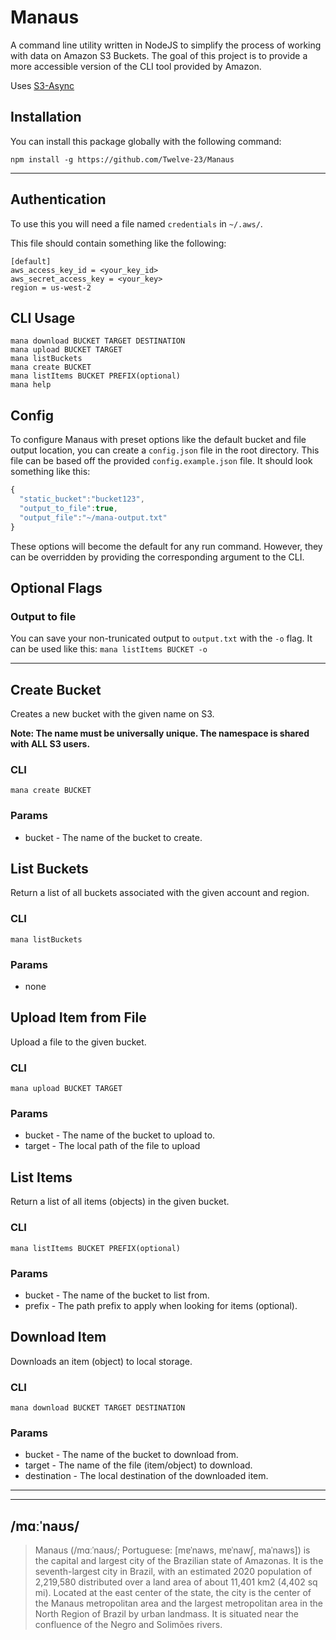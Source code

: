 # Manaus

A command line utility written in NodeJS to simplify the process of working with data on Amazon S3 Buckets. The goal of this project is to provide a more accessible version of the CLI tool provided by Amazon. 

Uses [S3-Async](https://github.com/matdombrock/S3_Async)

## Installation

You can install this package globally with the following command:

```
npm install -g https://github.com/Twelve-23/Manaus
```

---

## Authentication
To use this you will need a file named `credentials` in `~/.aws/`.

This file should contain something like the following:
```
[default]
aws_access_key_id = <your_key_id>
aws_secret_access_key = <your_key>
region = us-west-2
```

## CLI Usage
```
mana download BUCKET TARGET DESTINATION
mana upload BUCKET TARGET
mana listBuckets
mana create BUCKET
mana listItems BUCKET PREFIX(optional)
mana help
```

## Config
To configure Manaus with preset options like the default bucket and file output location, you can create a `config.json` file in the root directory. This file can be based off the provided `config.example.json` file. It should look something like this:
```js
{
  "static_bucket":"bucket123",
  "output_to_file":true,
  "output_file":"~/mana-output.txt"
}
```

These options will become the default for any run command. However, they can be overridden by providing the corresponding argument to the CLI. 

## Optional Flags

### Output to file
You can save your non-trunicated output to `output.txt` with the `-o` flag. It can be used like this:
`mana listItems BUCKET -o`

---

## Create Bucket
Creates a new bucket with the given name on S3. 

**Note: The name must be universally unique. The namespace is shared with ALL S3 users.**
### CLI
`mana create BUCKET`
### Params
* bucket - The name of the bucket to create.

## List Buckets
Return a list of all buckets associated with the given account and region. 
### CLI
`mana listBuckets`
### Params
* none

## Upload Item from File
Upload a file to the given bucket.
### CLI
`mana upload BUCKET TARGET`
### Params
* bucket -  The name of the bucket to upload to.
* target - The local path of the file to upload

## List Items
Return a list of all items (objects) in the given bucket. 
### CLI
`mana listItems BUCKET PREFIX(optional)`
### Params
* bucket - The name of the bucket to list from.
* prefix - The path prefix to apply when looking for items (optional).

## Download Item
Downloads an item (object) to local storage.
### CLI
`mana download BUCKET TARGET DESTINATION`
### Params
* bucket - The name of the bucket to download from.
* target - The name of the file (item/object) to download.
* destination - The local destination of the downloaded item.

---

---
## /mɑːˈnaʊs/

> Manaus (/mɑːˈnaʊs/; Portuguese: [mɐˈnaws, mɐˈnawʃ, maˈnaws]) is the capital and largest city of the Brazilian state of Amazonas. It is the seventh-largest city in Brazil, with an estimated 2020 population of 2,219,580 distributed over a land area of about 11,401 km2 (4,402 sq mi). Located at the east center of the state, the city is the center of the Manaus metropolitan area and the largest metropolitan area in the North Region of Brazil by urban landmass. It is situated near the confluence of the Negro and Solimões rivers.